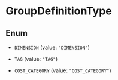 

# GroupDefinitionType

## Enum


* `DIMENSION` (value: `"DIMENSION"`)

* `TAG` (value: `"TAG"`)

* `COST_CATEGORY` (value: `"COST_CATEGORY"`)



